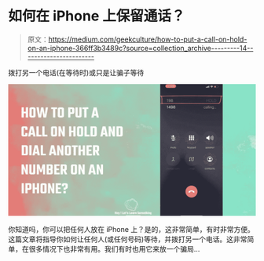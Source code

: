 # 如何在 iPhone 上保留通话？

> 原文：<https://medium.com/geekculture/how-to-put-a-call-on-hold-on-an-iphone-366ff3b3489c?source=collection_archive---------14----------------------->

拨打另一个电话(在等待时)或只是让骗子等待

![](img/fd05560815f43f4ebc6740b3e34d70ee.png)

你知道吗，你可以把任何人放在 iPhone 上？是的，这非常简单，有时非常方便。这篇文章将指导你如何让任何人(或任何号码)等待，并拨打另一个电话。这非常简单，在很多情况下也非常有用。我们有时也用它来放一个骗局…